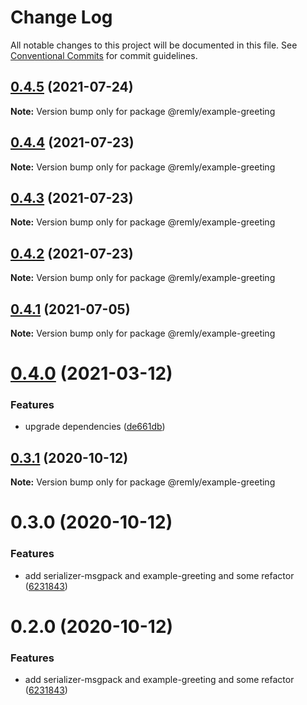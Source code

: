 # Change Log

All notable changes to this project will be documented in this file.
See [Conventional Commits](https://conventionalcommits.org) for commit guidelines.

## [0.4.5](https://gitr.net/mindary/remly/compare/@remly/example-greeting@0.4.4...@remly/example-greeting@0.4.5) (2021-07-24)

**Note:** Version bump only for package @remly/example-greeting





## [0.4.4](https://gitr.net/mindary/remly/compare/@remly/example-greeting@0.4.3...@remly/example-greeting@0.4.4) (2021-07-23)

**Note:** Version bump only for package @remly/example-greeting





## [0.4.3](https://gitr.net/mindary/remly/compare/@remly/example-greeting@0.4.2...@remly/example-greeting@0.4.3) (2021-07-23)

**Note:** Version bump only for package @remly/example-greeting





## [0.4.2](https://gitr.net/mindary/remly/compare/@remly/example-greeting@0.4.1...@remly/example-greeting@0.4.2) (2021-07-23)

**Note:** Version bump only for package @remly/example-greeting





## [0.4.1](https://gitr.net/mindary/remly/compare/@remly/example-greeting@0.4.0...@remly/example-greeting@0.4.1) (2021-07-05)

**Note:** Version bump only for package @remly/example-greeting





# [0.4.0](https://gitr.net/tikrbits/remly/compare/@remly/example-greeting@0.3.1...@remly/example-greeting@0.4.0) (2021-03-12)


### Features

* upgrade dependencies ([de661db](https://gitr.net/tikrbits/remly/commits/de661dba31d91f1de566974e2b9c1f246b4ff682))





## [0.3.1](https://github.com/taoyuan/remly/compare/@remly/example-greeting@0.3.0...@remly/example-greeting@0.3.1) (2020-10-12)

**Note:** Version bump only for package @remly/example-greeting





# 0.3.0 (2020-10-12)


### Features

* add serializer-msgpack and example-greeting and some refactor ([6231843](https://github.com/taoyuan/remly/commit/6231843191b7b302cf59b3c3f5fe2047aeb903b9))





# 0.2.0 (2020-10-12)


### Features

* add serializer-msgpack and example-greeting and some refactor ([6231843](https://github.com/taoyuan/remly/commit/6231843191b7b302cf59b3c3f5fe2047aeb903b9))
